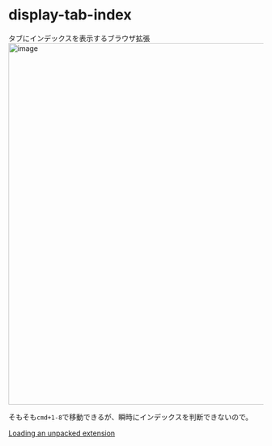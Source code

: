 # display-tab-index
タブにインデックスを表示するブラウザ拡張
<img width="716" alt="image" src="https://user-images.githubusercontent.com/13819100/208858144-23bc70e8-e5cb-42fe-a1cc-2bd74cb1f225.png">

そもそも`cmd+1-8`で移動できるが、瞬時にインデックスを判断できないので。

[Loading an unpacked extension](https://developer.chrome.com/docs/extensions/mv3/getstarted/development-basics/#load-unpacked)
